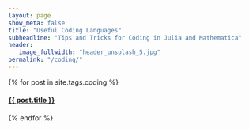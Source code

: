 ```yaml
---
layout: page
show_meta: false
title: "Useful Coding Languages"
subheadline: "Tips and Tricks for Coding in Julia and Mathematica"
header:
   image_fullwidth: "header_unsplash_5.jpg"
permalink: "/coding/"
---
```

<div>
    {% for post in site.tags.coding %}
    <h4><a href="{{ site.url }}{{ site.baseurl }}{{ post.url }}">{{ post.title }}</a></h4>
    {% endfor %}
</div>
